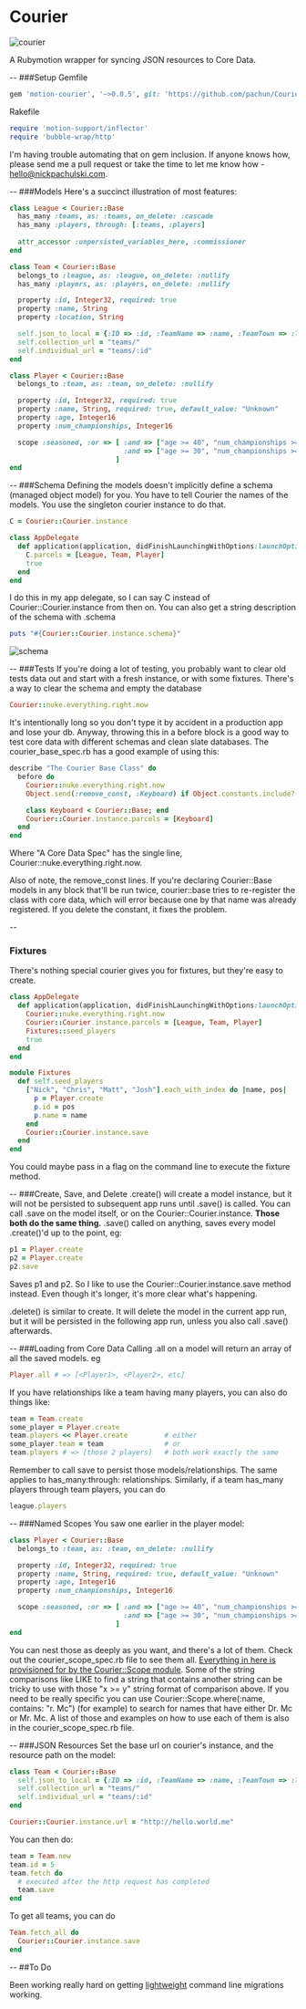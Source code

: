 # Courier
![courier](http://i.imgur.com/oPRkxzL.png)

A Rubymotion wrapper for syncing JSON resources to Core Data.

--
###Setup
Gemfile

```ruby
gem 'motion-courier', '~>0.0.5', git: 'https://github.com/pachun/Courier'
```

Rakefile

```ruby
require 'motion-support/inflector'
require 'bubble-wrap/http'
```

I'm having trouble automating that on gem inclusion. If anyone knows how, please send me a pull request or take the time to let me know how - hello@nickpachulski.com.

--
###Models
Here's a succinct illustration of most features:

```ruby
class League < Courier::Base
  has_many :teams, as: :teams, on_delete: :cascade
  has_many :players, through: [:teams, :players]
  
  attr_accessor :unpersisted_variables_here, :commissioner
end

class Team < Courier::Base
  belongs_to :league, as: :league, on_delete: :nullify
  has_many :players, as: :players, on_delete: :nullify

  property :id, Integer32, required: true
  property :name, String
  property :location, String

  self.json_to_local = {:ID => :id, :TeamName => :name, :TeamTown => :location}
  self.collection_url = "teams/"
  self.individual_url = "teams/:id"
end

class Player < Courier::Base
  belongs_to :team, as: :team, on_delete: :nullify

  property :id, Integer32, required: true
  property :name, String, required: true, default_value: "Unknown"
  property :age, Integer16
  property :num_championships, Integer16

  scope :seasoned, :or => [ :and => ["age >= 40", "num_championships >= 2"],
                            :and => ["age >= 30", "num_championships >= 4"],
                          ]
end
```
--
###Schema
Defining the models doesn't implicitly define a schema (managed object model) for you. You have to tell Courier the names of the models. You use the singleton courier instance to do that.

```ruby
C = Courier::Courier.instance

class AppDelegate
  def application(application, didFinishLaunchingWithOptions:launchOptions)
    C.parcels = [League, Team, Player]
    true
  end
end
```
I do this in my app delegate, so I can say C instead of Courier::Courier.instance from then on. You can also get a string description of the schema with .schema
```ruby
puts "#{Courier::Courier.instance.schema}"
```
![schema](http://i.imgur.com/77G9QGR.png)

--
###Tests
If you're doing a lot of testing, you probably want to clear old tests data out and start with a fresh instance, or with some fixtures. There's a way to clear the schema and empty the database

```ruby
Courier::nuke.everything.right.now
```

It's intentionally long so you don't type it by accident in a production app and lose your db. Anyway, throwing this in a before block is a good way to test core data with different schemas and clean slate databases. The courier_base_spec.rb has a good example of using this:

```ruby
describe "The Courier Base Class" do
  before do
    Courier::nuke.everything.right.now
    Object.send(:remove_const, :Keyboard) if Object.constants.include?(:Keyboard)

    class Keyboard < Courier::Base; end
    Courier::Courier.instance.parcels = [Keyboard]
  end
end
```

Where "A Core Data Spec" has the single line, Courier::nuke.everything.right.now. 

Also of note, the remove_const lines. If you're declaring Courier::Base models in any block that'll be run twice, courier::base tries to re-register the class with core data, which will error because one by that name was already registered. If you delete the constant, it fixes the problem.

--
### Fixtures
There's nothing special courier gives you for fixtures, but they're easy to create.

```ruby
class AppDelegate
  def application(application, didFinishLaunchingWithOptions:launchOptions)
  	Courier::nuke.everything.right.now
    Courier::Courier.instance.parcels = [League, Team, Player]
    Fixtures::seed_players
    true
  end
end

module Fixtures
  def self.seed_players
    ["Nick", "Chris", "Matt", "Josh"].each_with_index do |name, pos|
      p = Player.create
      p.id = pos
      p.name = name
    end
    Courier::Courier.instance.save
  end
end
```

You could maybe pass in a flag on the command line to execute the fixture method.

--
###Create, Save, and Delete
.create() will create a model instance, but it will not be persisted to subsequent app runs until .save() is called. You can call .save on the model itself, or on the Courier::Courier.instance. __Those both do the same thing.__ .save() called on anything, saves every model .create()'d up to the point, eg:

```ruby
p1 = Player.create
p2 = Player.create
p2.save
```

Saves p1 and p2. So I like to use the Courier::Courier.instance.save method instead. Even though it's longer, it's more clear what's happening.

.delete() is similar to create. It will delete the model in the current app run, but it will be persisted in the following app run, unless you also call .save() afterwards.

--
###Loading from Core Data
Calling .all on a model will return an array of all the saved models. eg

```ruby
Player.all # => [<Player1>, <Player2>, etc]
```

If you have relationships like a team having many players, you can also do things like:

```ruby
team = Team.create
some_player = Player.create
team.players << Player.create         # either
some_player.team = team               # or
team.players # => [those 2 players]   # both work exactly the same
```

Remember to call save to persist those models/relationships. The same applies to has_many:through: relationships. Similarly, if a team has_many players through team players, you can do

```ruby
league.players
```

--
###Named Scopes
You saw one earlier in the player model:

```ruby
class Player < Courier::Base
  belongs_to :team, as: :team, on_delete: :nullify

  property :id, Integer32, required: true
  property :name, String, required: true, default_value: "Unknown"
  property :age, Integer16
  property :num_championships, Integer16

  scope :seasoned, :or => [ :and => ["age >= 40", "num_championships >= 2"],
                            :and => ["age >= 30", "num_championships >= 4"],
                          ]
end
```

You can nest those as deeply as you want, and there's a lot of them. Check out the courier_scope_spec.rb file to see them all. [Everything in here is provisioned for by the Courier::Scope module](https://developer.apple.com/library/mac/documentation/cocoa/conceptual/predicates/Articles/pSyntax.html). Some of the string comparisons like LIKE to find a string that contains another string can be tricky to use with those "x >= y" string format of comparison above. If you need to be really specific you can use Courier::Scope.where(:name, contains: "r. Mc") (for example) to search for names that have either Dr. Mc or Mr. Mc. A list of those and examples on how to use each of them is also in the courier_scope_spec.rb file.

--
###JSON Resources
Set the base url on courier's instance, and the resource path on the model:

```ruby
class Team < Courier::Base
  self.json_to_local = {:ID => :id, :TeamName => :name, :TeamTown => :location}
  self.collection_url = "teams/"
  self.individual_url = "teams/:id"
end

Courier::Courier.instance.url = "http://hello.world.me"
```

You can then do:

```ruby
team = Team.new
team.id = 5
team.fetch do
  # executed after the http request has completed
  team.save
end
```

To get all teams, you can do

```ruby
Team.fetch_all do
  Courier::Courier.instance.save
end
```

--
##To Do

Been working really hard on getting [lightweight](https://developer.apple.com/library/ios/documentation/cocoa/conceptual/CoreDataVersioning/Articles/vmLightweightMigration.html) command line migrations working.
